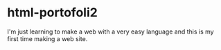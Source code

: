 # html-portofoli2
I'm just learning to make a web with a very easy language and this is my first time making a web site.

